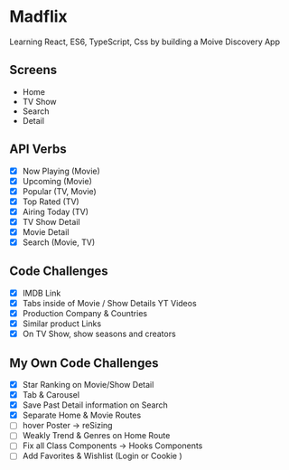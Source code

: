 # Madflix

Learning React, ES6, TypeScript, Css by building a Moive Discovery App

## Screens

- Home
- TV Show
- Search
- Detail

## API Verbs

- [x] Now Playing (Movie)
- [x] Upcoming (Movie)
- [x] Popular (TV, Movie)
- [x] Top Rated (TV)
- [x] Airing Today (TV)
- [x] TV Show Detail
- [x] Movie Detail
- [x] Search (Movie, TV)

## Code Challenges

- [x] IMDB Link
- [x] Tabs inside of Movie / Show Details YT Videos
- [x] Production Company & Countries
- [x] Similar product Links
- [x] On TV Show, show seasons and creators

## My Own Code Challenges

- [x] Star Ranking on Movie/Show Detail
- [x] Tab & Carousel
- [x] Save Past Detail information on Search
- [x] Separate Home & Movie Routes
- [ ] hover Poster -> reSizing
- [ ] Weakly Trend & Genres on Home Route
- [ ] Fix all Class Components -> Hooks Components
- [ ] Add Favorites & Wishlist (Login or Cookie )
